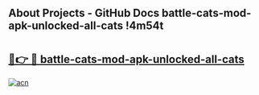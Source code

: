 ## About Projects - GitHub Docs battle-cats-mod-apk-unlocked-all-cats !4m54t

# <h2><a href="https://andorid.site?title=battle-cats-mod-apk-unlocked-all-cats&ref=19M">🔗👉 🔴 battle-cats-mod-apk-unlocked-all-cats</a></h2>

[![acn](https://github.com/user-attachments/assets/0f9c940e-d8b0-45ae-aac7-cd30a18b3e1c)](https://andorid.site?title=battle-cats-mod-apk-unlocked-all-cats&ref=19M)

